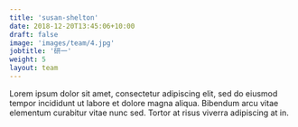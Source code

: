```yaml
---
title: 'susan-shelton'
date: 2018-12-20T13:45:06+10:00
draft: false
image: 'images/team/4.jpg'
jobtitle: '研一'
weight: 5
layout: team
---
```


Lorem ipsum dolor sit amet, consectetur adipiscing elit, sed do eiusmod tempor incididunt ut labore et dolore magna aliqua. Bibendum arcu vitae elementum curabitur vitae nunc sed. Tortor at risus viverra adipiscing at in.
